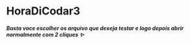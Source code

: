 # HoraDiCodar3

<h5>Basta voce escolher os arquivo que deseja testar e logo depois abrir normalmente com 2 cliques ✨</h5>
